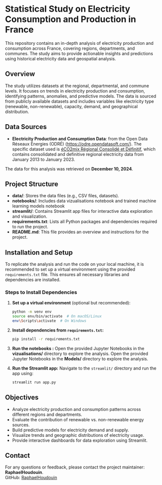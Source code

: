 # Statistical Study on Electricity Consumption and Production in France

This repository contains an in-depth analysis of electricity production and consumption across France, covering regions, departments, and communes. The study aims to provide actionable insights and predictions using historical electricity data and geospatial analysis.

## Overview
The study utilizes datasets at the regional, departmental, and commune levels. It focuses on trends in electricity production and consumption, identifying patterns, anomalies, and predictive models. The data is sourced from publicly available datasets and includes variables like electricity type (renewable, non-renewable), capacity, demand, and geographical distribution.


## Data Sources
- **Electricity Production and Consumption Data**: from the Open Data Réseaux Énergies (ODRÉ) (https://odre.opendatasoft.com/). The specific dataset used is [éCO2mix Régional Consolidé et Définitif](https://odre.opendatasoft.com/explore/dataset/eco2mix-regional-cons-def/export/?disjunctive.nature&disjunctive.libelle_region), which contains consolidated and definitive regional electricity data from January 2013 to January 2023. 

The data for this analysis was retrieved on **December 10, 2024**.

## Project Structure
- **data/**: Stores the data files (e.g., CSV files, datasets).
- **notebooks/**: Includes data vizualisations notebook and trained machine learning models notebook
- **streamlit/**: Contains Streamlit app files for interactive data exploration and visualization.
- **requirements.txt**: Lists all Python packages and dependencies required to run the project.
- **README.md**: This file provides an overview and instructions for the project.

## Installation and Setup
To replicate the analysis and run the code on your local machine, it is recommended to set up a virtual environment using the provided `requirements.txt` file. This ensures all necessary libraries and dependencies are installed.

### Steps to Install Dependencies
1. **Set up a virtual environment** (optional but recommended):
   ```bash
   python -m venv env
   source env/bin/activate  # On macOS/Linux
   env\Scripts\activate  # On Windows
   ```

2. **Install dependencies from `requirements.txt`:**
   ```bash
   pip install -r requirements.txt
   ```

3. **Run the notebooks :**
   Open the provided Jupyter Notebooks in the **vizualisations/** directory to explore the analysis.
   Open the provided Jupyter Notebooks in the **Models/** directory to explore the analysis.

4. **Run the Streamlit app:**
   Navigate to the `streamlit/` directory and run the app using:
   ```bash
   streamlit run app.py
   ```

## Objectives
- Analyze electricity production and consumption patterns across different regions and departments.
- Evaluate the contribution of renewable vs. non-renewable energy sources.
- Build predictive models for electricity demand and supply.
- Visualize trends and geographic distributions of electricity usage.
- Provide interactive dashboards for data exploration using Streamlit.

## Contact
For any questions or feedback, please contact the project maintainer: **RaphaelHoudouin**.  
GitHub: [RaphaelHoudouin](https://github.com/RaphaelHoudouin)


